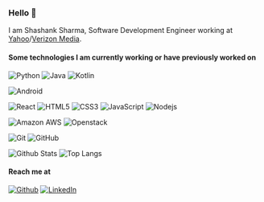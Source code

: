 ### Hello 👋

I am Shashank Sharma, Software Development Engineer working at [Yahoo](https://yahoo.com)/[Verizon Media](https://www.verizonmedia.com/).

#### Some technologies I am currently working or have previously worked on

![Python](https://img.shields.io/badge/-Python-black?style=flat-square&logo=Python)
![Java](https://img.shields.io/badge/-Java-orange?style=flat-square&logo=java)
![Kotlin](https://img.shields.io/badge/-Kotlin-black?logo=kotlin&style=flat-square)

![Android](https://img.shields.io/badge/-Android-blue?logo=Android&style=flat-square)

![React](https://img.shields.io/badge/-React-black?style=flat-square&logo=react)
![HTML5](https://img.shields.io/badge/-HTML5-E34F26?style=flat-square&logo=html5&logoColor=white)
![CSS3](https://img.shields.io/badge/-CSS3-1572B6?style=flat-square&logo=css3)
![JavaScript](https://img.shields.io/badge/-JavaScript-black?style=flat-square&logo=javascript)
![Nodejs](https://img.shields.io/badge/-Nodejs-black?style=flat-square&logo=Node-js)

![Amazon AWS](https://img.shields.io/badge/Amazon%20AWS-232F3E?style=flat-square&logo=amazon-aws)
![Openstack](https://img.shields.io/badge/-Openstack-red?logo=openstack&style=flat-square)

![Git](https://img.shields.io/badge/-Git-black?style=flat-square&logo=git)
![GitHub](https://img.shields.io/badge/-GitHub-181717?style=flat-square&logo=github)

![Github Stats](https://github-readme-stats.vercel.app/api?username=shashankrnr32&count_private=true&show_icons=true&include_all_commits=true)
![Top Langs](https://github-readme-stats.vercel.app/api/top-langs/?username=shashankrnr32&hide=TeX&layout=compact)

#### Reach me at

[![Github](https://img.shields.io/badge/Github-333333?logo=github)](https://github.com/shashankrnr32)
[![LinkedIn](https://img.shields.io/badge/LinkedIn-blue?logo=linkedin)](https://www.linkedin.com/in/shashank-sharma-932701108)
